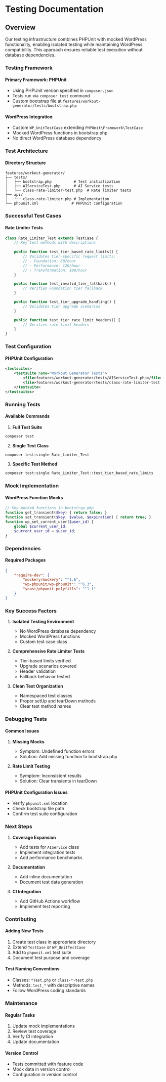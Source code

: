 # Testing Documentation

## Overview

Our testing infrastructure combines PHPUnit with mocked WordPress functionality, enabling isolated testing while maintaining WordPress compatibility. This approach ensures reliable test execution without database dependencies.

### Testing Framework

#### Primary Framework: PHPUnit
- Using PHPUnit version specified in `composer.json`
- Tests run via `composer test` command
- Custom bootstrap file at `features/workout-generator/tests/bootstrap.php`

#### WordPress Integration
- Custom `WP_UnitTestCase` extending `PHPUnit\Framework\TestCase`
- Mocked WordPress functions in bootstrap.php
- No direct WordPress database dependency

### Test Architecture

#### Directory Structure
```
features/workout-generator/
├── tests/
│   ├── bootstrap.php          # Test initialization
│   ├── AIServiceTest.php      # AI Service tests
│   └── class-rate-limiter-test.php  # Rate limiter tests
├── api/
│   └── class-rate-limiter.php # Implementation
└── phpunit.xml               # PHPUnit configuration
```

### Successful Test Cases

#### Rate Limiter Tests
```php
class Rate_Limiter_Test extends TestCase {
    // Key test methods with descriptions
    
    public function test_tier_based_rate_limits() {
        // Validates tier-specific request limits:
        // - Foundation: 60/hour
        // - Performance: 120/hour
        // - Transformation: 180/hour
    }

    public function test_invalid_tier_fallback() {
        // Verifies Foundation tier fallback
    }

    public function test_tier_upgrade_handling() {
        // Validates tier upgrade scenarios
    }

    public function test_tier_rate_limit_headers() {
        // Verifies rate limit headers
    }
}
```

### Test Configuration

#### PHPUnit Configuration
```xml
<testsuites>
    <testsuite name="Workout Generator Tests">
        <file>features/workout-generator/tests/AIServiceTest.php</file>
        <file>features/workout-generator/tests/class-rate-limiter-test.php</file>
    </testsuite>
</testsuites>
```

### Running Tests

#### Available Commands
1. **Full Test Suite**
```bash
composer test
```

2. **Single Test Class**
```bash
composer test:single Rate_Limiter_Test
```

3. **Specific Test Method**
```bash
composer test:single Rate_Limiter_Test::test_tier_based_rate_limits
```

### Mock Implementation

#### WordPress Function Mocks
```php
// Key mocked functions in bootstrap.php
function get_transient($key) { return false; }
function set_transient($key, $value, $expiration) { return true; }
function wp_set_current_user($user_id) {
    global $current_user_id;
    $current_user_id = $user_id;
}
```

### Dependencies

#### Required Packages
```json
{
    "require-dev": {
        "mockery/mockery": "^1.6",
        "wp-phpunit/wp-phpunit": "^6.3",
        "yoast/phpunit-polyfills": "^1.1"
    }
}
```

### Key Success Factors

1. **Isolated Testing Environment**
   - No WordPress database dependency
   - Mocked WordPress functions
   - Custom test case class

2. **Comprehensive Rate Limiter Tests**
   - Tier-based limits verified
   - Upgrade scenarios covered
   - Header validation
   - Fallback behavior tested

3. **Clean Test Organization**
   - Namespaced test classes
   - Proper setUp and tearDown methods
   - Clear test method names

### Debugging Tests

#### Common Issues
1. **Missing Mocks**
   - Symptom: Undefined function errors
   - Solution: Add missing function to bootstrap.php

2. **Rate Limit Testing**
   - Symptom: Inconsistent results
   - Solution: Clear transients in tearDown

#### PHPUnit Configuration Issues
- Verify `phpunit.xml` location
- Check bootstrap file path
- Confirm test suite configuration

### Next Steps

1. **Coverage Expansion**
   - Add tests for `AIService` class
   - Implement integration tests
   - Add performance benchmarks

2. **Documentation**
   - Add inline documentation
   - Document test data generation

3. **CI Integration**
   - Add GitHub Actions workflow
   - Implement test reporting

### Contributing

#### Adding New Tests
1. Create test class in appropriate directory
2. Extend `TestCase` or `WP_UnitTestCase`
3. Add to `phpunit.xml` test suite
4. Document test purpose and coverage

#### Test Naming Conventions
- Classes: `*Test.php` or `class-*-test.php`
- Methods: `test_*` with descriptive names
- Follow WordPress coding standards

### Maintenance

#### Regular Tasks
1. Update mock implementations
2. Review test coverage
3. Verify CI integration
4. Update documentation

#### Version Control
- Tests committed with feature code
- Mock data in version control
- Configuration in version control 